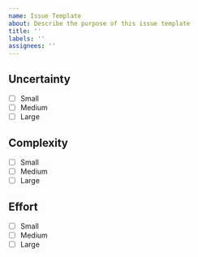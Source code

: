 ```yaml
---
name: Issue Template
about: Describe the purpose of this issue template
title: ''
labels: ''
assignees: ''
---
```


## Uncertainty

- [ ] Small
- [ ] Medium
- [ ] Large

## Complexity

- [ ] Small
- [ ] Medium
- [ ] Large

## Effort

- [ ] Small
- [ ] Medium
- [ ] Large

